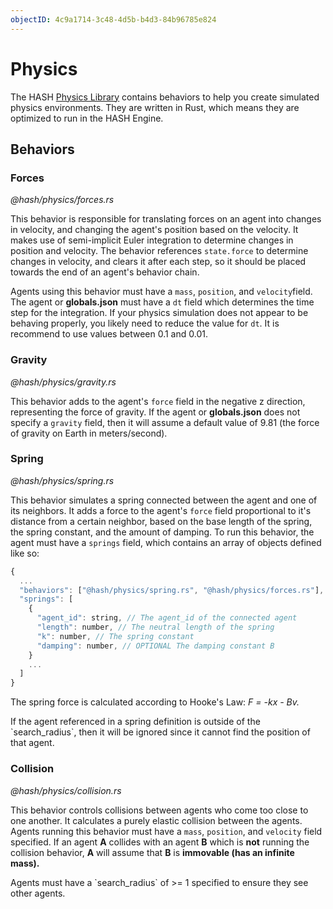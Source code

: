 ```yaml
---
objectID: 4c9a1714-3c48-4d5b-b4d3-84b96785e824
---
```


# Physics

The HASH [Physics Library](/@hash/physics) contains behaviors to help you create simulated physics environments. They are written in Rust, which means they are optimized to run in the HASH Engine.

## Behaviors

### Forces

_@hash/physics/forces.rs_

This behavior is responsible for translating forces on an agent into changes in velocity, and changing the agent's position based on the velocity. It makes use of semi-implicit Euler integration to determine changes in position and velocity. The behavior references `state.force` to determine changes in velocity, and clears it after each step, so it should be placed towards the end of an agent's behavior chain.

Agents using this behavior must have a `mass`, `position`, and `velocity`field. The agent or **globals.json** must have a `dt` field which determines the time step for the integration. If your physics simulation does not appear to be behaving properly, you likely need to reduce the value for `dt`. It is recommend to use values between 0.1 and 0.01.

### Gravity

_@hash/physics/gravity.rs_

This behavior adds to the agent's `force` field in the negative z direction, representing the force of gravity. If the agent or **globals.json** does not specify a `gravity` field, then it will assume a default value of 9.81 \(the force of gravity on Earth in meters/second\).

### Spring

_@hash/physics/spring.rs_

This behavior simulates a spring connected between the agent and one of its neighbors. It adds a force to the agent's `force` field proportional to it's distance from a certain neighbor, based on the base length of the spring, the spring constant, and the amount of damping. To run this behavior, the agent must have a `springs` field, which contains an array of objects defined like so:

```javascript
{
  ...
  "behaviors": ["@hash/physics/spring.rs", "@hash/physics/forces.rs"],
  "springs": [
    {
      "agent_id": string, // The agent_id of the connected agent
      "length": number, // The neutral length of the spring
      "k": number, // The spring constant
      "damping": number, // OPTIONAL The damping constant B
    }
    ...
  ]
}
```

The spring force is calculated according to Hooke's Law: _F  = -kx - Bv._

<Hint style="warning">
If the agent referenced in a spring definition is outside of the `search_radius`, then it will be ignored since it cannot find the position of that agent.
</Hint>

### Collision

_@hash/physics/collision.rs_

This behavior controls collisions between agents who come too close to one another. It calculates a purely elastic collision between the agents. Agents running this behavior must have a `mass`, `position`, and `velocity` field specified. If an agent **A** collides with an agent **B** which is **not** running the collision behavior, **A** will assume that **B** is **immovable \(has an infinite mass\).**

<Hint style="warning">
Agents must have a `search_radius` of &gt;= 1  specified to ensure they see other agents.
</Hint>

